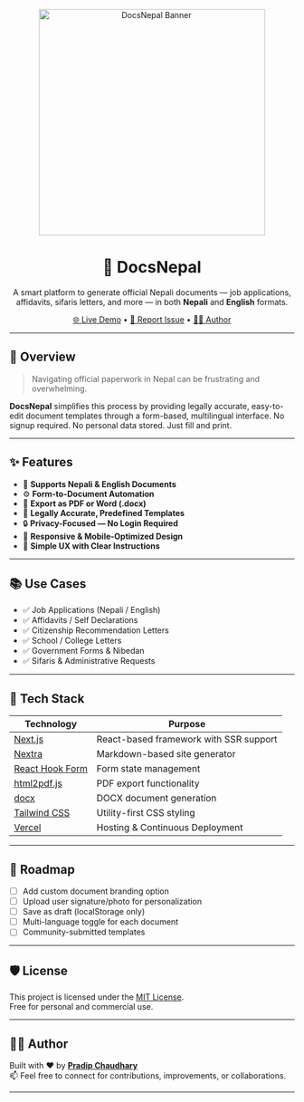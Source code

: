 <p align="center">
  <img src="./public/logo.jpg" alt="DocsNepal Banner" width="400"/>
</p>

<h1 align="center">📄 DocsNepal</h1>

<p align="center">
  A smart platform to generate official Nepali documents — job applications, affidavits, sifaris letters, and more — in both <strong>Nepali</strong> and <strong>English</strong> formats.
</p>

<p align="center">
  <a href="https://docsnepal.vercel.app" target="_blank">🌐 Live Demo</a> •
  <a href="https://github.com/pradipchaudhary/docsnepal/issues">🐞 Report Issue</a> •
  <a href="https://github.com/pradipchaudhary">👨‍💻 Author</a>
</p>

---

## 🚀 Overview

> Navigating official paperwork in Nepal can be frustrating and overwhelming.

**DocsNepal** simplifies this process by providing legally accurate, easy-to-edit document templates through a form-based, multilingual interface. No signup required. No personal data stored. Just fill and print.

---

## ✨ Features

- 📝 **Supports Nepali & English Documents**  
- ⚙️ **Form-to-Document Automation**  
- 📄 **Export as PDF or Word (.docx)**  
- 🧾 **Legally Accurate, Predefined Templates**  
- 🔒 **Privacy-Focused — No Login Required**  
- 📱 **Responsive & Mobile-Optimized Design**  
- 📘 **Simple UX with Clear Instructions**

---

## 📚 Use Cases

- ✅ Job Applications (Nepali / English)  
- ✅ Affidavits / Self Declarations  
- ✅ Citizenship Recommendation Letters  
- ✅ School / College Letters  
- ✅ Government Forms & Nibedan  
- ✅ Sifaris & Administrative Requests  

---

## 🧰 Tech Stack

| Technology | Purpose |
|------------|---------|
| [Next.js](https://nextjs.org) | React-based framework with SSR support |
| [Nextra](https://nextra.site) | Markdown-based site generator |
| [React Hook Form](https://react-hook-form.com) | Form state management |
| [html2pdf.js](https://ekoopmans.github.io/html2pdf.js/) | PDF export functionality |
| [docx](https://github.com/dolanmiu/docx) | DOCX document generation |
| [Tailwind CSS](https://tailwindcss.com) | Utility-first CSS styling |
| [Vercel](https://vercel.com) | Hosting & Continuous Deployment |

---

## 🚧 Roadmap

- [ ] Add custom document branding option  
- [ ] Upload user signature/photo for personalization  
- [ ] Save as draft (localStorage only)  
- [ ] Multi-language toggle for each document  
- [ ] Community-submitted templates

---

## 🛡 License

This project is licensed under the [MIT License](./LICENSE).  
Free for personal and commercial use.

---

## 👨‍💻 Author

Built with ❤️ by [**Pradip Chaudhary**](https://github.com/pradipchaudhary)  
📫 Feel free to connect for contributions, improvements, or collaborations.

---
